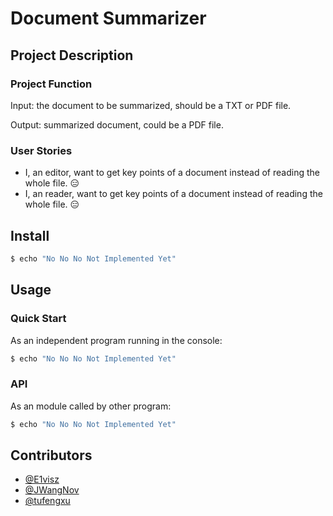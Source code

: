 <!--

General thought:
    1. convert a pdf file into a text file
    2. summarize the text file
    3. convert the summarized text into a pdf feedback

^^ these may change

-->


# Document Summarizer


## Project Description
### Project Function
Input:  the document to be summarized, should be a TXT or PDF file.

Output: summarized document, could be a PDF file.

### User Stories
- I, an editor, want to get key points of a document instead of reading the whole file. :expressionless:
- I, an reader, want to get key points of a document instead of reading the whole file. :expressionless:


## Install
```sh
$ echo "No No No Not Implemented Yet"
```


## Usage
### Quick Start
As an independent program running in the console:

```sh
$ echo "No No No Not Implemented Yet"
```

### API
As an module called by other program:

```sh
$ echo "No No No Not Implemented Yet"
```


## Contributors
- [@E1visz](https://github.com/E1visz)
- [@JWangNov](https://github.com/JWangNov)
- [@tufengxu](https://github.com/tufengxu)

